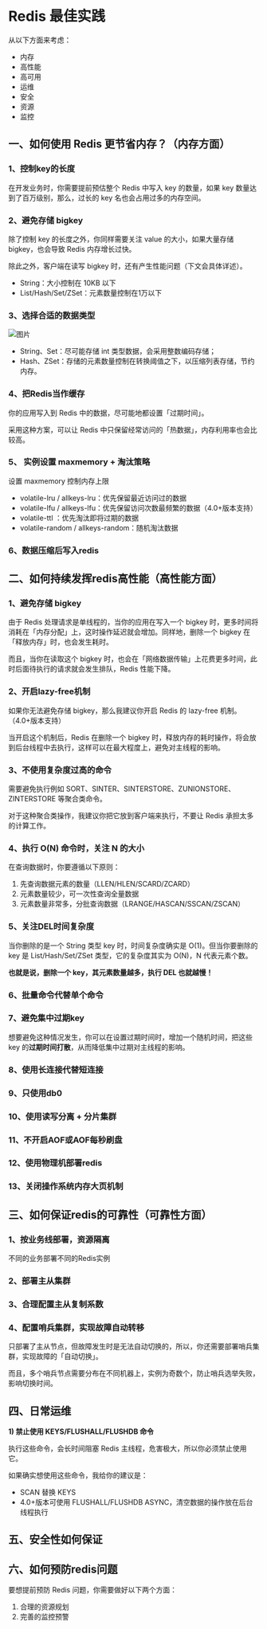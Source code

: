 # Redis 最佳实践

从以下方面来考虑：

- 内存
- 高性能
- 高可用
- 运维
- 安全
- 资源
- 监控

## 一、如何使用 Redis 更节省内存？（内存方面）

### 1、控制key的长度

在开发业务时，你需要提前预估整个 Redis 中写入 key 的数量，如果 key 数量达到了百万级别，那么，过长的 key 名也会占用过多的内存空间。

### 2、避免存储 bigkey

除了控制 key 的长度之外，你同样需要关注 value 的大小，如果大量存储 bigkey，也会导致 Redis 内存增长过快。

除此之外，客户端在读写 bigkey 时，还有产生性能问题（下文会具体详述）。

- String：大小控制在 10KB 以下
- List/Hash/Set/ZSet：元素数量控制在1万以下

### 3、选择合适的数据类型

![图片](https://typora-gao-pic.oss-cn-beijing.aliyuncs.com/640.png)

- String、Set：尽可能存储 int 类型数据，会采用整数编码存储；
- Hash、ZSet：存储的元素数量控制在转换阈值之下，以压缩列表存储，节约内存。

### 4、把Redis当作缓存

你的应用写入到  Redis 中的数据，尽可能地都设置「过期时间」。

采用这种方案，可以让 Redis 中只保留经常访问的「热数据」，内存利用率也会比较高。

### 5、 实例设置 maxmemory + 淘汰策略

设置 maxmemory 控制内存上限

- volatile-lru / allkeys-lru：优先保留最近访问过的数据
- volatile-lfu / allkeys-lfu：优先保留访问次数最频繁的数据（4.0+版本支持）
- volatile-ttl ：优先淘汰即将过期的数据
- volatile-random / allkeys-random：随机淘汰数据

### 6、数据压缩后写入redis



## 二、如何持续发挥redis高性能（高性能方面）

### 1、避免存储 bigkey

由于 Redis 处理请求是单线程的，当你的应用在写入一个 bigkey 时，更多时间将消耗在「内存分配」上，这时操作延迟就会增加。同样地，删除一个 bigkey 在「释放内存」时，也会发生耗时。

而且，当你在读取这个 bigkey 时，也会在「网络数据传输」上花费更多时间，此时后面待执行的请求就会发生排队，Redis 性能下降。

### 2、开启lazy-free机制

如果你无法避免存储 bigkey，那么我建议你开启 Redis 的 lazy-free 机制。（4.0+版本支持）

当开启这个机制后，Redis 在删除一个 bigkey 时，释放内存的耗时操作，将会放到后台线程中去执行，这样可以在最大程度上，避免对主线程的影响。

### 3、不使用复杂度过高的命令

需要避免执行例如 SORT、SINTER、SINTERSTORE、ZUNIONSTORE、ZINTERSTORE 等聚合类命令。

对于这种聚合类操作，我建议你把它放到客户端来执行，不要让 Redis 承担太多的计算工作。

### 4、执行 O(N) 命令时，关注 N 的大小

在查询数据时，你要遵循以下原则：

1. 先查询数据元素的数量（LLEN/HLEN/SCARD/ZCARD）
2. 元素数量较少，可一次性查询全量数据
3. 元素数量非常多，分批查询数据（LRANGE/HASCAN/SSCAN/ZSCAN）

### 5、关注DEL时间复杂度

当你删除的是一个 String 类型 key 时，时间复杂度确实是 O(1)。但当你要删除的 key 是 List/Hash/Set/ZSet 类型，它的复杂度其实为 O(N)，N 代表元素个数。

**也就是说，删除一个 key，其元素数量越多，执行 DEL 也就越慢！**

### 6、批量命令代替单个命令

### 7、避免集中过期key

想要避免这种情况发生，你可以在设置过期时间时，增加一个随机时间，把这些 key 的**过期时间打散**，从而降低集中过期对主线程的影响。

### 8、使用长连接代替短连接

### 9、只使用db0

### 10、使用读写分离 + 分片集群

### 11、不开启AOF或AOF每秒刷盘

### 12、使用物理机部署redis

### 13、关闭操作系统内存大页机制

## 三、如何保证redis的可靠性（可靠性方面）

### 1、按业务线部署，资源隔离

不同的业务部署不同的Redis实例

### 2、部署主从集群

### 3、合理配置主从复制系数

### 4、配置哨兵集群，实现故障自动转移

只部署了主从节点，但故障发生时是无法自动切换的，所以，你还需要部署哨兵集群，实现故障的「自动切换」。

而且，多个哨兵节点需要分布在不同机器上，实例为奇数个，防止哨兵选举失败，影响切换时间。

## 四、日常运维

**1) 禁止使用 KEYS/FLUSHALL/FLUSHDB 命令**

执行这些命令，会长时间阻塞 Redis 主线程，危害极大，所以你必须禁止使用它。

如果确实想使用这些命令，我给你的建议是：

- SCAN 替换 KEYS
- 4.0+版本可使用 FLUSHALL/FLUSHDB ASYNC，清空数据的操作放在后台线程执行

## 五、安全性如何保证

## 六、如何预防redis问题

要想提前预防 Redis 问题，你需要做好以下两个方面：

1. 合理的资源规划
2. 完善的监控预警

